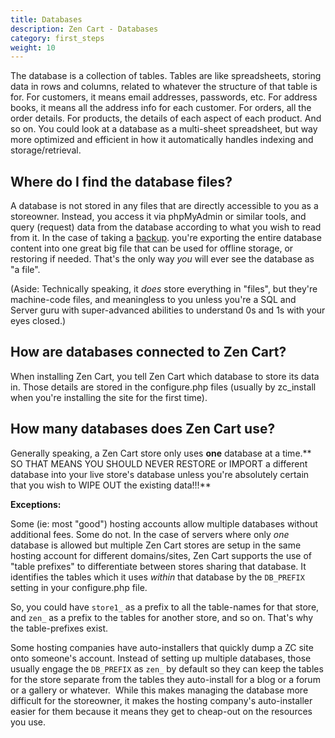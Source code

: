 ```yaml
---
title: Databases 
description: Zen Cart - Databases 
category: first_steps
weight: 10
---
```

The database is a collection of tables. Tables are like spreadsheets, storing data in rows and columns, related to whatever the structure of that table is for. For customers, it means email addresses, passwords, etc. For address books, it means all the address info for each customer. For orders, all the order details. For products, the details of each aspect of each product. And so on. You could look at a database as a multi-sheet spreadsheet, but way more optimized and efficient in how it automatically handles indexing and storage/retrieval.  

## Where do I find the database files?

A database is not stored in any files that are directly accessible to you as a storeowner. Instead, you access it via phpMyAdmin or similar tools, and query (request) data from the database according to what you wish to read from it.  In the case of taking a 
[backup](/user/running/backup/). 
you're exporting the entire database content into one great big file that can be used for offline storage, or restoring if needed. That's the only way *you* will ever see the database as "a file".  

(Aside: Technically speaking, it *does* store everything in "files", but they're machine-code files, and meaningless to you unless you're a SQL and Server guru with super-advanced abilities to understand 0s and 1s with your eyes closed.)  

## How are databases connected to Zen Cart?

When installing Zen Cart, you tell Zen Cart which database to store its data in. Those details are stored in the configure.php files (usually by zc_install when you're installing the site for the first time).  

## How many databases does Zen Cart use?

Generally speaking, a Zen Cart store only uses **one** database at a time.**  
SO THAT MEANS YOU SHOULD NEVER RESTORE or IMPORT a different database into your live store's database unless you're absolutely certain that you wish to WIPE OUT the existing data!!!**  

**Exceptions:** 

Some (ie: most "good") hosting accounts allow multiple databases without additional fees. Some do not. In the case of servers where only *one* database is allowed but multiple Zen Cart stores are setup in the same hosting account for different domains/sites, Zen Cart supports the use of "table prefixes" to differentiate between stores sharing that database. It identifies the tables which it uses *within* that database by the `DB_PREFIX` setting in your configure.php file.  

So, you could have `store1_` as a prefix to all the table-names for that store, and `zen_` as a prefix to the tables for another store, and so on. That's why the table-prefixes exist.  

Some hosting companies have auto-installers that quickly dump a ZC site onto someone's account. Instead of setting up multiple databases, those usually engage the `DB_PREFIX` as `zen_` by default so they can keep the tables for the store separate from the tables they auto-install for a blog or a forum or a gallery or whatever.  While this makes managing the database more difficult for the storeowner, it makes the hosting company's auto-installer easier for them because it means they get to cheap-out on the resources you use.
